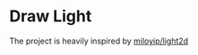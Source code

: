 # Draw Light

The project is heavily inspired by [miloyip/light2d](https://github.com/miloyip/light2d)

